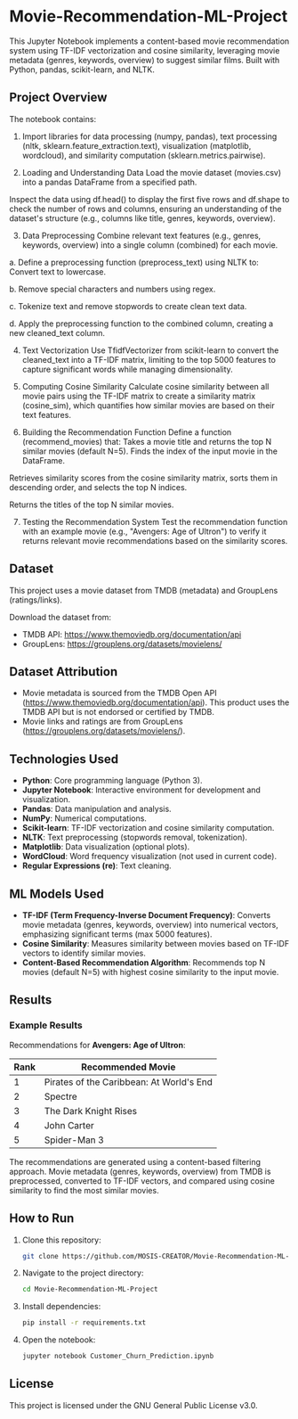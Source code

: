 # Movie-Recommendation-ML-Project
This Jupyter Notebook implements a content-based movie recommendation system using TF-IDF vectorization and cosine similarity, leveraging movie metadata (genres, keywords, overview) to suggest similar films. Built with Python, pandas, scikit-learn, and NLTK.


## Project Overview

The notebook contains:

1. Import libraries for data processing (numpy, pandas), text processing (nltk, sklearn.feature_extraction.text), visualization (matplotlib, wordcloud), and similarity computation (sklearn.metrics.pairwise).

1. Loading and Understanding Data
Load the movie dataset (movies.csv) into a pandas DataFrame from a specified path.

Inspect the data using df.head() to display the first five rows and df.shape to check the number of rows and columns, ensuring an understanding of the dataset's structure (e.g., columns like title, genres, keywords, overview).

3. Data Preprocessing
Combine relevant text features (e.g., genres, keywords, overview) into a single column (combined) for each movie.

a. Define a preprocessing function (preprocess_text) using NLTK to:
Convert text to lowercase.

b. Remove special characters and numbers using regex.

c. Tokenize text and remove stopwords to create clean text data.

d. Apply the preprocessing function to the combined column, creating a new cleaned_text column.

4. Text Vectorization
Use TfidfVectorizer from scikit-learn to convert the cleaned_text into a TF-IDF matrix, limiting to the top 5000 features to capture significant words while managing dimensionality.

5. Computing Cosine Similarity
Calculate cosine similarity between all movie pairs using the TF-IDF matrix to create a similarity matrix (cosine_sim), which quantifies how similar movies are based on their text features.

6. Building the Recommendation Function
Define a function (recommend_movies) that:
Takes a movie title and returns the top N similar movies (default N=5).
Finds the index of the input movie in the DataFrame.

Retrieves similarity scores from the cosine similarity matrix, sorts them in descending order, and selects the top N indices.

Returns the titles of the top N similar movies.

7. Testing the Recommendation System
Test the recommendation function with an example movie (e.g., "Avengers: Age of Ultron") to verify it returns relevant movie recommendations based on the similarity scores.

## Dataset

This project uses a movie dataset from TMDB (metadata) and GroupLens (ratings/links). 

Download the dataset from:
- TMDB API: https://www.themoviedb.org/documentation/api
- GroupLens: https://grouplens.org/datasets/movielens/

## Dataset Attribution
- Movie metadata is sourced from the TMDB Open API (https://www.themoviedb.org/documentation/api). This product uses the TMDB API but is not endorsed or certified by TMDB.
- Movie links and ratings are from GroupLens (https://grouplens.org/datasets/movielens/).


## Technologies Used

- **Python**: Core programming language (Python 3).
- **Jupyter Notebook**: Interactive environment for development and visualization.
- **Pandas**: Data manipulation and analysis.
- **NumPy**: Numerical computations.
- **Scikit-learn**: TF-IDF vectorization and cosine similarity computation.
- **NLTK**: Text preprocessing (stopwords removal, tokenization).
- **Matplotlib**: Data visualization (optional plots).
- **WordCloud**: Word frequency visualization (not used in current code).
- **Regular Expressions (re)**: Text cleaning.

## ML Models Used

- **TF-IDF (Term Frequency-Inverse Document Frequency)**: Converts movie metadata (genres, keywords, overview) into numerical vectors, emphasizing significant terms (max 5000 features).
- **Cosine Similarity**: Measures similarity between movies based on TF-IDF vectors to identify similar movies.
- **Content-Based Recommendation Algorithm**: Recommends top N movies (default N=5) with highest cosine similarity to the input movie.

## Results

### Example Results
Recommendations for **Avengers: Age of Ultron**:

| Rank | Recommended Movie                          |
|------|--------------------------------------------|
| 1    | Pirates of the Caribbean: At World's End |
| 2    | Spectre                                   |
| 3    | The Dark Knight Rises                    |
| 4    | John Carter                              |
| 5    | Spider-Man 3                             |


The recommendations are generated using a content-based filtering approach. Movie metadata (genres, keywords, overview) from TMDB is preprocessed, converted to TF-IDF vectors, and compared using cosine similarity to find the most similar movies.

## How to Run

1. Clone this repository:
   ```bash
   git clone https://github.com/MOSIS-CREATOR/Movie-Recommendation-ML-Project/tree/main
   ```
2. Navigate to the project directory:
   ```bash
   cd Movie-Recommendation-ML-Project
   ```
3. Install dependencies:
   ```bash
   pip install -r requirements.txt
   ```
4. Open the notebook:
   ```bash
   jupyter notebook Customer_Churn_Prediction.ipynb
   ```

## License

This project is licensed under the GNU General Public License v3.0.

